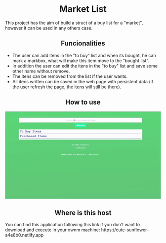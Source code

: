<h1 align="center"> Market List </h1>
    This project has the aim of build a struct of a buy list for a "market", however it can be used in any others case.
    
<h2 align="center"> Funcionalities </h2>

- The user can add itens in the "to buy" list and when its bought, he can mark a markbox, what will make this item move to the "bought list".
- In addition the user can edit the itens in the "to buy" list and save some other name without remove.
- The itens can be removed from the list if the user wants.
- All itens written can be saved in the web page with persistent data (if the user refresh the page, the itens will still be there).

<h2 align="center"> How to use </h2>

![](https://github.com/mvmonteiro/JS_Projects/blob/main/Market_List/assets/to_readme/using.gif)
    

<h2 align="center"> Where is this host </h2>
You can find this application following this link if you don't want to download and execute in your ownm machine: https://cute-sunflower-a4e8b0.netlify.app

